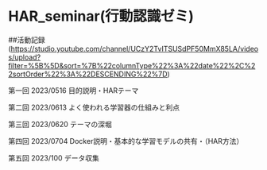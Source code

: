 # HAR_seminar(行動認識ゼミ)

##活動記録(https://studio.youtube.com/channel/UCzY2TvITSUSdPF50MmX85LA/videos/upload?filter=%5B%5D&sort=%7B%22columnType%22%3A%22date%22%2C%22sortOrder%22%3A%22DESCENDING%22%7D)

第一回 2023/0516 目的説明・HARテーマ

第二回 2023/0613 よく使われる学習器の仕組みと利点

第三回 2023/0620 テーマの深堀

第四回 2023/0704 Docker説明・基本的な学習モデルの共有・（HAR方法）

第五回 2023/100 データ収集
